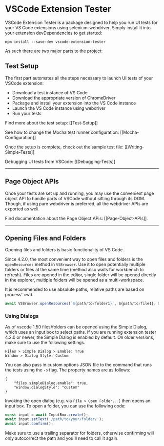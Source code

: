 # VSCode Extension Tester
VSCode Extension Tester is a package designed to help you run UI tests for your VS Code extensions using selenium-webdriver.
Simply install it into your extension devDependencies to get started:

```npm install --save-dev vscode-extension-tester```


As such there are two major parts to the project:

## Test Setup
The first part automates all the steps necessary to launch UI tests of your VSCode extension:
 - Download a test instance of VS Code
 - Download the appropriate version of ChromeDriver
 - Package and install your extension into the VS Code instance
 - Launch the VS Code instance using webdriver
 - Run your tests

Find more about the test setup: [[Test-Setup]]

See how to change the Mocha test runner configuration: [[Mocha-Configuration]]

Once the setup is complete, check out the sample test file: [[Writing-Simple-Tests]].

Debugging UI tests from VSCode: [[Debugging-Tests]]

***


## Page Object APIs
Once your tests are set up and running, you may use the convenient page object API to handle parts of VSCode without sifting through its DOM. Though, if using pure webdriver is preferred, all the webdriver APIs are exported as well.

Find documentation about the Page Object APIs: [[Page-Object-APIs]].

***


## Opening Files and Folders
Opening files and folders is basic functionality of VS Code.

Since 4.2.0, the most convenient way to open files and folders is the `openResources` method in `VSBrowser`. Use it to open potentially multiple folders or files at the same time (method also waits for workbench to refresh). Files are opened in the editor, single folder will be opened directly in the explorer, multiple folders will be opened as a multi-workspace.

It is recommended to use absolute paths, relative paths are based on process' cwd.
```typescript
await VSBrowser.openResources(`${path/to/folder1}`, ${path/to/file1}, ${path/to/folder2})
```

### Using Dialogs
As of vscode 1.50 files/folders can be opened using the Simple Dialog, which uses an input box to select paths. 
If you are running extension tester 4.2.0 or newer, the Simple Dialog is enabled by default. On older versions, make sure to use the following settings.
```
Files > Simple Dialog > Enable: True
Window > Dialog Style: Custom
```  
You can also pass in custom options JSON file to the command that runs the tests using the `-o` flag. The property names are as follows:
```
{
    "files.simpleDialog.enable": true,
    "window.dialogStyle": "custom"
}
```
Invoking the open dialog (e.g. via `File > Open Folder...`) then opens an input box. To open a folder, you can use the following code:
```typescript
const input = await InputBox.create();
await input.setText('/path/to/your/folder/');
await input.confirm();
```
Make sure to use a trailing separator for folders, otherwise confirming will only autocorrect the path and you'll need to call it again.